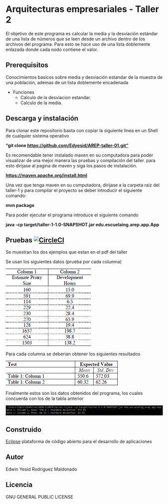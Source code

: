 # Arquitecturas empresariales - Taller 2
El objetivo de este programa es calcular la media y la desviación estándar de una lista de números que se leen desde un archivo dentro de los archivos del programa. Para esto se hace uso de una lista doblemente enlazada donde cada nodo contiene el valor.

## Prerequisitos

Conocimientos basicos sobre media y desviación estandar de la muestra de una población, ademas de un lista doblemente encadenada

- Funciones
  - Calculo de la desviacion estandar.
  - Calculo de la media.


## Descarga y instalación

Para clonar este repositorio basta con copiar la siguiente linea en un Shell de cualquier sistema operativo

**“git clone https://github.com/Edyesid/AREP-taller-01.git”**

Es recomendable tener instalado maven en su computadora para poder visualizar de una mejor manera las pruebas y compilación del taller. para esto dirijase al pagina de maven y siga los pasos de instalación.

**https://maven.apache.org/install.html**

Una vez que tenga maven en su computadora, dirijase a la carpeta raiz del taller-1 y para compilar el proyecto se deber introducir el siguiente comando:

**mvn package**

Para poder ejecutar el programa introduce el siguiente comando

**java -cp target/taller-1-1.0-SNAPSHOT.jar edu.escuelaing.arep.app.App**

## Pruebas  [![CircleCI](https://circleci.com/gh/Edyesid/AREP-taller-2.svg?style=svg)](https://circleci.com/gh/Edyesid/AREP-taller-2)

Se muestran los dos ejemplos que estan en el pdf del taller 

Se usan los siguientes datos (prueba por cada columna)

![tabla](images/tabla.png)

Para cada columna se deberian obtener los siguientes resultados

![resultado](images/resultado.png)

Finalmente estos son los datos obtenidos del programa, los cuales concuerda con los de la tabla anterior

![prueba1](images/prueba1.png)

## Construido

[Eclipse](https://www.eclipse.org/) plataforma de código abierto para el desarrollo de aplicaciones

## Autor

Edwin Yesid Rodriguez Maldonado

## Licencia

GNU GENERAL PUBLIC LICENSE
